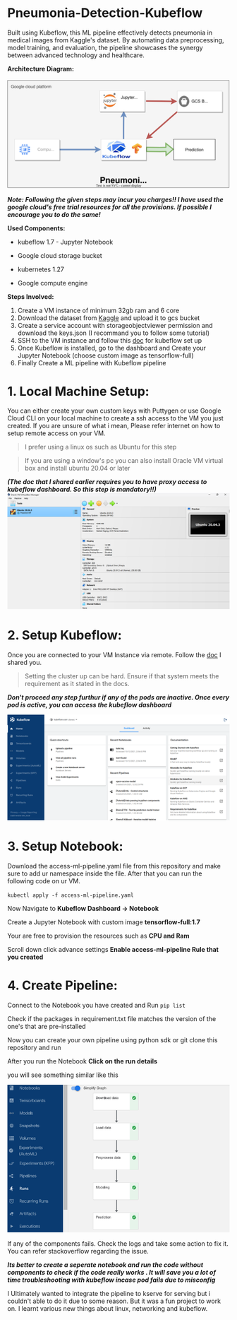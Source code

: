 # Pneumonia-Detection-Kubeflow
Built using Kubeflow, this ML pipeline effectively detects pneumonia in medical images from Kaggle's dataset. By automating data preprocessing, model training, and evaluation, the pipeline showcases the synergy between advanced technology and healthcare.

**Architecture Diagram:**<br><br>
![architecture diagram](images/architecture_diagram.svg) <br>

***Note: Following the given steps may incur you charges!! I have used the google cloud's free trial resources for all the provisions. If possible I encourage you to do the same!***

**Used Components:**
+ kubeflow 1.7 - Jupyter Notebook
- Google cloud storage bucket
* kubernetes 1.27
+ Google compute engine 

**Steps Involved:**
1. Create a VM instance of minimum 32gb ram and 6 core
1. Download the dataset from [Kaggle](https://www.kaggle.com/datasets/lasaljaywardena/pneumonia-chest-x-ray-dataset) and upload it to gcs bucket
1. Create a service account with storageobjectviewer permission and download the keys.json (I recommand you to follow some tutorial)
1. SSH to the VM instance and follow this [doc](https://charmed-kubeflow.io/docs/get-started-with-charmed-kubeflow) for kubeflow set up
1. Once Kubeflow is installed, go to the dashboard and Create your Jupyter Notebook (choose custom image as tensorflow-full)
1. Finally Create a ML pipeline with Kubeflow pipeline

# 1. Local Machine Setup:
You can either create your own custom keys with Puttygen or use Google Cloud CLI on your local machine to create a ssh access to the VM you just created. If you are unsure of what i mean, Please refer internet on how to setup remote access on your VM.
> I prefer using a linux os such as Ubuntu for this step

> If you are using a window's pc you can also install Oracle VM virtual box and install ubuntu 20.04 or later

***(The doc that I shared earlier requires you to have proxy access to kubeflow dashboard. So this step is mandatory!!)***
![VM sample](images/vm-sample.png)

# 2. Setup Kubeflow:
Once you are connected to your VM Instance via remote. Follow the [doc](https://charmed-kubeflow.io/docs/get-started-with-charmed-kubeflow) I shared you.
> Setting the cluster up can be hard. Ensure if that system meets the requirement as it stated in the docs.

***Don't proceed any step furthur if any of the pods are inactive. Once every pod is active, you can access the kubeflow dashboard***

![dashboard](images/dashboard.png)

# 3. Setup Notebook:
Download the access-ml-pipeline.yaml file from this repository and make sure to add ur namespace inside the file. After that you can run the following code on ur VM.

`kubectl apply -f access-ml-pipeline.yaml`

Now Navigate to **Kubeflow Dashboard -> Notebook**

Create a Jupyter Notebook with custom image **tensorflow-full:1.7**

Your are free to provision the resources such as **CPU and Ram**

Scroll down click advance settings **Enable access-ml-pipeline Rule that you created**

# 4. Create Pipeline:
Connect to the Notebook you have created and Run `pip list`

Check if the packages in requirement.txt file matches the version of the one's that are pre-installed

Now you can create your own pipeline using python sdk or git clone this repository and run 

After you run the Notebook **Click on the run details**

you will see something similar like this 

![Pipeline](images/pipeline.png)

If any of the components fails. Check the logs and take some action to fix it. You can refer stackoverflow regarding the issue.

***Its better to create a seperate notebook and run the code without components to check if the code really works . It will save you a lot of time troubleshooting with kubeflow incase pod fails due to misconfig***

I Ultimately wanted to integrate the pipeline to kserve for serving but i couldn't able to do it due to some reason. But it was a fun project to work on. I learnt various new things about linux, networking and kubeflow.
